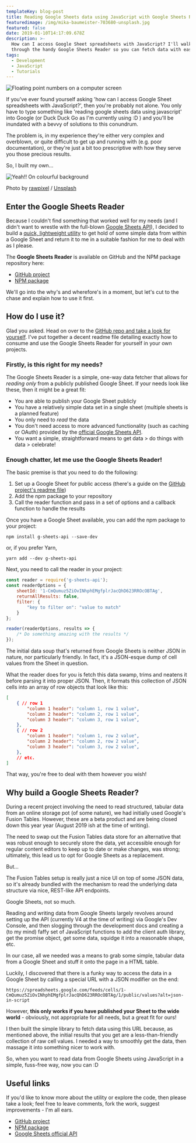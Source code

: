 ```yaml
---
templateKey: blog-post
title: Reading Google Sheets data using JavaScript with Google Sheets Reader
featuredimage: /img/mika-baumeister-703680-unsplash.jpg
featured: false
date: 2019-01-10T14:17:09.678Z
description: >-
  How can I access Google Sheet spreadsheets with JavaScript? I'll walk you
  through the handy Google Sheets Reader so you can fetch data with ease.
tags:
  - Development
  - JavaScript
  - Tutorials
---
```


![Floating point numbers on a computer screen](/img/mika-baumeister-703680-unsplash.jpg)

If you've ever found yourself asking 'how can I access Google Sheet spreadsheets with JavaScript?', then you're probably not alone. You only have to type something like 'reading google sheets data using javascript' into Google (or Duck Duck Go as I'm currently using :D ) and you'll be inundated with a bevvy of solutions to this conundrum.

The problem is, in my experience they're either very complex and overblown, or quite difficult to get up and running with (e.g. poor documentation), or they're just a bit too prescriptive with how they serve you those precious results.

So, I built my own...

![Yeah!! On colourful background](https://images.unsplash.com/photo-1519635694260-6af6fc200c89?ixlib=rb-1.2.1&q=80&fm=jpg&crop=entropy&cs=tinysrgb&w=1080&fit=max&ixid=eyJhcHBfaWQiOjExNzczfQ)

Photo by [rawpixel](https://unsplash.com/@rawpixel?utm_source=ghost&utm_medium=referral&utm_campaign=api-credit) / [Unsplash](https://unsplash.com/?utm_source=ghost&utm_medium=referral&utm_campaign=api-credit)

## Enter the Google Sheets Reader

Because I couldn't find something that worked well for my needs (and I didn't want to wrestle with the full-blown [Google Sheets API](https://developers.google.com/sheets/api/)), I decided to build a [quick, lightweight utility](https://github.com/bpk68/g-sheets-api.git#readme) to get hold of some simple data from within a Google Sheet and return it to me in a suitable fashion for me to deal with as I please.

The **Google Sheets Reader** is available on GitHub and the NPM package repository here:

*   [GitHub project](https://github.com/bpk68/g-sheets-api.git#readme)
*   [NPM package](https://www.npmjs.com/package/g-sheets-api)

We'll go into the why's and wherefore's in a moment, but let's cut to the chase and explain how to use it first.

How do I use it?
----------------

Glad you asked. Head on over to the [GitHub repo and take a look for yourself](https://github.com/bpk68/g-sheets-api.git#readme). I've put together a decent readme file detailing exactly how to consume and use the Google Sheets Reader for yourself in your own projects.

### Firstly, is this right for my needs?

The Google Sheets Reader is a simple, one-way data fetcher that allows for _reading only_ from a publicly published Google Sheet. If your needs look like these, then it might be a great fit:

*   You are able to publish your Google Sheet publicly
*   You have a relatively simple data set in a single sheet (multiple sheets is a planned feature)
*   You only need to _read_ the data
*   You don't need access to more advanced functionality (such as caching or OAuth) provided by the [official Google Sheets API](https://developers.google.com/sheets/api/).
*   You want a simple, straightforward means to get data > do things with data > celebrate!

### Enough chatter, let me use the Google Sheets Reader!

The basic premise is that you need to do the following:

1.  Set up a Google Sheet for public access (there's a guide on the [GitHub project's readme file](https://github.com/bpk68/g-sheets-api.git#readme))
2.  Add the npm package to your repository
3.  Call the reader function and pass in a set of options and a callback function to handle the results

Once you have a Google Sheet available, you can add the npm package to your project:

`npm install g-sheets-api --save-dev`

or, if you prefer Yarn,

`yarn add --dev g-sheets-api`

Next, you need to call the reader in your project:

```javascript
const reader = require('g-sheets-api');
const readerOptions = {
	sheetId: '1-CmQumuz5ZiOvINhphEMgfplrJacQhD623RROcOBTAg',
	returnAllResults: false,
	filter: {
		"key to filter on": "value to match" 
	}
};

reader(readerOptions, results => {
	/* Do something amazing with the results */
});
```

The initial data soup that's returned from Google Sheets is neither JSON in nature, nor particularly friendly. In fact, it's a JSON-esque dump of cell values from the Sheet in question.

What the reader does for you is fetch this data swamp, trims and neatens it before parsing it into proper JSON. Then, it formats this collection of JSON cells into an array of row objects that look like this:

```json
[
	{ // row 1
		"column 1 header": "column 1, row 1 value",
		"column 2 header": "column 2, row 1 value",
		"column 3 header": "column 3, row 1 value",
	},
	{ // row 2
		"column 1 header": "column 1, row 2 value",
		"column 2 header": "column 2, row 2 value",
		"column 3 header": "column 3, row 2 value",
	},
	// etc.
]
```

That way, you're free to deal with them however you wish!

Why build a Google Sheets Reader?
---------------------------------

During a recent project involving the need to read structured, tabular data from an online storage pot (of some nature), we had initially used Google's Fusion Tables. However, these are a beta product and are being closed down this year year (August 2019 ish at the time of writing).

The need to swap out the Fusion Tables data store for an alternative that was robust enough to securely store the data, yet accessible enough for regular content editors to keep up to date or make changes, was strong; ultimately, this lead us to opt for Google Sheets as a replacement.

But...

The Fusion Tables setup is really just a nice UI on top of some JSON data, so it's already bundled with the mechanism to read the underlying data structure via nice, REST-like API endpoints.

Google Sheets, not so much.

Reading and writing data from Google Sheets largely revolves around setting up the API (currently V4 at the time of writing) via Google's Dev Console, and then slogging through the development docs and creating a (to my mind) faffy set of JavaScript functions to add the client auth library, get the promise object, get some data, squidge it into a reasonable shape, etc.

In our case, all we needed was a means to grab some simple, tabular data from a Google Sheet and stuff it onto the page in a HTML table.

Luckily, I discovered that there is a funky way to access the data in a Google Sheet by calling a special URL with a JSON modifier on the end:

`https://spreadsheets.google.com/feeds/cells/1-CmQumuz5ZiOvINhphEMgfplrJacQhD623RROcOBTAg/1/public/values?alt=json-in-script`

However, **this only works if you have published your Sheet to the wide world** - obviously, not appropriate for all needs, but a great fit for ours!

I then built the simple library to fetch data using this URL because, as mentioned above, the initial results that you get are a less-than-friendly collection of raw cell values. I needed a way to smoothly get the data, then massage it into something nicer to work with.

So, when you want to read data from Google Sheets using JavaScript in a simple, fuss-free way, now you can :D

Useful links
------------

If you'd like to know more about the utility or explore the code, then please take a look; feel free to leave comments, fork the work, suggest improvements - I'm all ears.

*   [GitHub project](https://github.com/bpk68/g-sheets-api.git#readme)
*   [NPM package](https://www.npmjs.com/package/g-sheets-api)
*   [Google Sheets official API](https://developers.google.com/sheets/api/)
